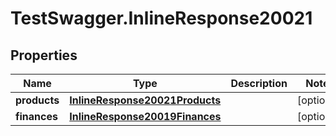 # TestSwagger.InlineResponse20021

## Properties

Name | Type | Description | Notes
------------ | ------------- | ------------- | -------------
**products** | [**InlineResponse20021Products**](InlineResponse20021Products.md) |  | [optional] 
**finances** | [**InlineResponse20019Finances**](InlineResponse20019Finances.md) |  | [optional] 


